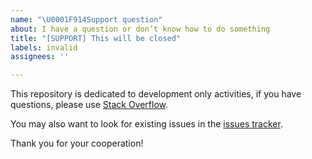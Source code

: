 ```yaml
---
name: "\U0001F914Support question"
about: I have a question or don’t know how to do something
title: "[SUPPORT] This will be closed"
labels: invalid
assignees: ''

---
```


This repository is dedicated to development only activities, if you have questions, please use [Stack Overflow](https://stackoverflow.com).

You may also want to look for existing issues in the [issues tracker](https://github.com/quid/ui-framework/issues).

Thank you for your cooperation!
